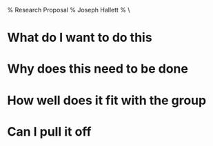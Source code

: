 % Research Proposal
% Joseph Hallett
% \ 

# What do I want to do this

# Why does this need to be done

# How well does it fit with the group

# Can I pull it off
